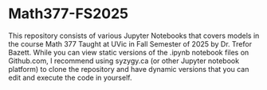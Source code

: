 # Math377-FS2025
This repository consists of various Jupyter Notebooks that covers models in the course Math 377 Taught at UVic in Fall Semester of 2025 by Dr. Trefor Bazett. While you can view static versions of the .ipynb notebook files on Github.com, I recommend using syzygy.ca (or other Jupyter notebook platform) to clone the repository and have dynamic versions that you can edit and execute the code in yourself. 
